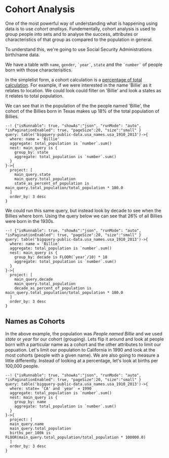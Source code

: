 # Cohort Analysis

One of the most powerful way of understanding what is happening using data is to use *cohort analisys*.
Fundementally, cohort analysis is used to group people into sets and to analyse the success,
attributes or characteristics of that group as compared to the population in general.

To understand this, we're going to use Social Security Administrations birth/name data.

We have a table with `name`, `gender`, `` `year` ``, `state` and the `` `number` `` of people born with those
characterisitics.

In the simplelist form, a cohort calculation is a [percentage of total calculation](percent_of_total.md).
For example, if we were interested in the name 'Billie' as it relates to location. We could look
could filter on 'Billie' and look a states as it relates to total population.

We can see that in the population of the the people named 'Billie', the cohort of the Billies born in
Texas makes up 18% of the total population of Billies.

```malloy
--! {"isRunnable": true, "showAs":"json", "runMode": "auto",   "isPaginationEnabled": true, "pageSize":20, "size":"small" }
query: table('bigquery-public-data.usa_names.usa_1910_2013')->{
  where: name = 'Billie'
  aggregate: total_population is `number`.sum()
  nest: main_query is {
    group_by: state
    aggregate: total_population is `number`.sum()
  }
}->{
  project: [
    main_query.state
    main_query.total_population
    state_as_percent_of_population is main_query.total_population/total_population * 100.0
  ]
  order_by: 3 desc
}
```

We could run this same query, but instead look by decade to see when the Billies where born.
Using the query below we can see that 26% of all Billies were born in the 1930s.

```malloy
--! {"isRunnable": true, "showAs":"json", "runMode": "auto",   "isPaginationEnabled": true, "pageSize":20, "size":"small" }
query: table('bigquery-public-data.usa_names.usa_1910_2013')->{
  where: name = 'Billie'
  aggregate: total_population is `number`.sum()
  nest: main_query is {
    group_by: decade is FLOOR(`year`/10) * 10
    aggregate: total_population is `number`.sum()
  }
}->{
  project: [
    main_query.decade
    main_query.total_population
    decade_as_percent_of_population is main_query.total_population/total_population * 100.0
  ]
  order_by: 3 desc
}
```

## Names as Cohorts

In the above example, the population was *People named Billie* and we used *state* or *year* for our cohort (grouping).
Lets flip it around and look at people born with a particular name as a cohort and the other attributes to limit our popuation.
Let's limit our population to California in 1990 and look at the most cohorts (people with a given name).  We are also going
to measure a little differently.  Instead of looking at a percentage, let's look at births per 100,000 people.

```malloy
--! {"isRunnable": true, "showAs":"json", "runMode": "auto",   "isPaginationEnabled": true, "pageSize":20, "size":"small" }
query: table('bigquery-public-data.usa_names.usa_1910_2013')->{
  where: state= 'CA' and `year` = 1990
  aggregate: total_population is `number`.sum()
  nest: main_query is {
    group_by: name
    aggregate: total_population is `number`.sum()
  }
}->{
  project: [
  main_query.name
  main_query.total_population
  births_per_100k is FLOOR(main_query.total_population/total_population * 100000.0)
  ]
  order_by: 3 desc
}
```
